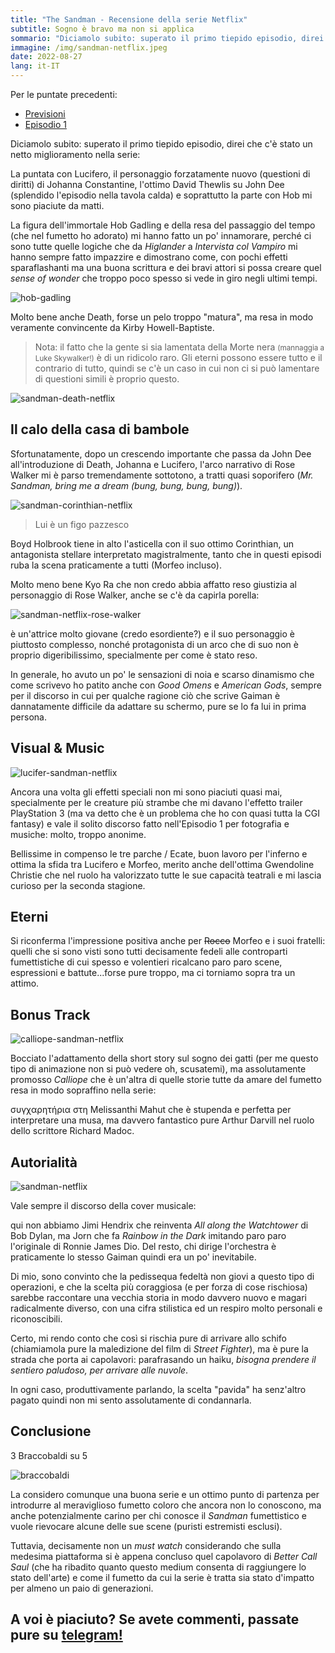 ```yaml
---
title: "The Sandman - Recensione della serie Netflix"
subtitle: Sogno è bravo ma non si applica
sommario: "Diciamolo subito: superato il primo tiepido episodio, direi che c'è stato un netto miglioramento nella serie: La puntata con Lucifero, il personaggio forzatamente nuovo (questioni di diritti) di Johanna Constantine, l'ottimo David Thewlis su John Dee (splendido l'episodio nella tavola calda) e soprattutto..."
immagine: /img/sandman-netflix.jpeg
date: 2022-08-27
lang: it-IT
---
```


Per le puntate precedenti:

* [Previsioni](/posts/ita/sandman-netflix/)
* [Episodio 1](/posts/ita/sandman-netflix-episodio-1/)

Diciamolo subito: superato il primo tiepido episodio, direi che c'è stato un netto miglioramento nella serie: 

La puntata con Lucifero, il personaggio forzatamente nuovo (questioni di diritti) di Johanna Constantine, l'ottimo David Thewlis su John Dee (splendido l'episodio nella tavola calda) e soprattutto la parte con Hob mi sono piaciute da matti.

La figura dell'immortale Hob Gadling e della resa del passaggio del tempo (che nel fumetto ho adorato) mi hanno fatto un po' innamorare, perché ci sono tutte quelle logiche che da _Higlander_ a _Intervista col Vampiro_ mi hanno sempre fatto impazzire e dimostrano come, con pochi effetti sparaflashanti ma una buona scrittura e dei bravi attori si possa creare quel _sense of wonder_ che troppo poco spesso si vede in giro negli ultimi tempi.

![hob-gadling](/img/hob-gadling.jpg)

Molto bene anche Death, forse un pelo troppo "matura", ma resa in modo veramente convincente da Kirby Howell-Baptiste.

> Nota: il fatto che la gente si sia lamentata della Morte nera <small>(mannaggia a Luke Skywalker!)</small> è di un ridicolo raro. Gli eterni possono essere tutto e il contrario di tutto, quindi se c'è un caso in cui non ci si può lamentare di questioni simili è proprio questo.

![sandman-death-netflix](https://hips.hearstapps.com/hmg-prod.s3.amazonaws.com/images/the-sandman-netflix-fans-say-same-thing-1659956888.jpg?resize=480:*)

## Il calo della casa di bambole

Sfortunatamente, dopo un crescendo importante che passa da John Dee all'introduzione di Death, Johanna e Lucifero, l'arco narrativo di Rose Walker mi è parso tremendamente sottotono, a tratti quasi soporifero (_Mr. Sandman, bring me a dream (bung, bung, bung, bung)_).

![sandman-corinthian-netflix](https://www.denofgeek.com/wp-content/uploads/2022/08/1200x675-sandman-website-Corinthian.jpg)
> Lui è un figo pazzesco

Boyd Holbrook tiene in alto l'asticella con il suo ottimo Corinthian, un antagonista stellare interpretato magistralmente, tanto che in questi episodi ruba la scena praticamente a tutti (Morfeo incluso). 

Molto meno bene Kyo Ra che non credo abbia affatto reso giustizia al personaggio di Rose Walker, anche se c'è da capirla porella: 

![sandman-netflix-rose-walker](https://static.wikia.nocookie.net/sandman/images/d/d5/Netflix_The_Sandman_Rose_Walker_Poster_01.jpg)

è un'attrice molto giovane (credo esordiente?) e il suo personaggio è piuttosto complesso, nonché protagonista di un arco che di suo non è proprio digeribilissimo, specialmente per come è stato reso. 

In generale, ho avuto un po' le sensazioni di noia e scarso dinamismo che come scrivevo ho patito anche con _Good Omens_ e _American Gods_, sempre per il discorso in cui per qualche ragione ciò che scrive Gaiman è dannatamente difficile da adattare su schermo, pure se lo fa lui in prima persona.

## Visual & Music

![lucifer-sandman-netflix](https://comicbookmovie.com/images/articles/banners/194973.jpg)

Ancora una volta gli effetti speciali non mi sono piaciuti quasi mai, specialmente per le creature più strambe che mi davano l'effetto trailer PlayStation 3 (ma va detto che è un problema che ho con quasi tutta la CGI fantasy) e vale il solito discorso fatto nell'Episodio 1 per fotografia e musiche: molto, troppo anonime.

Bellissime in compenso le tre parche / Ecate, buon lavoro per l'inferno e ottima la sfida tra Lucifero e Morfeo, merito anche dell'ottima Gwendoline Christie che nel ruolo ha valorizzato tutte le sue capacità teatrali e mi lascia curioso per la seconda stagione.

## Eterni

Si riconferma l'impressione positiva anche per <s>Rocco</s> Morfeo e i suoi fratelli: quelli che si sono visti sono tutti decisamente fedeli alle controparti fumettistiche di cui spesso e volentieri ricalcano paro paro scene, espressioni e battute...forse pure troppo, ma ci torniamo sopra tra un attimo.

## Bonus Track

![calliope-sandman-netflix](https://dnm.nflximg.net/api/v6/2DuQlx0fM4wd1nzqm5BFBi6ILa8/AAAAQSdkNGI_MFGmeehLMQaizC_xmZBzw9KCggegj5wxCQUI9EczWLqYJV7A737ShBwztEmoyksepS_A2nVpLyfGKMzShSZVWdz9-xK3PNlmbrMWYN7ORYohPiora1aI6cFuXjW3hwJNEzHIHC85c0k1NDA1.jpg)

Bocciato l'adattamento della short story sul sogno dei gatti (per me questo tipo di animazione non si può vedere oh, scusatemi), ma assolutamente promosso _Calliope_ che è un'altra di quelle storie tutte da amare del fumetto resa in modo sopraffino nella serie: 

συγχαρητήρια στη Melissanthi Mahut che è stupenda e perfetta per interpretare una musa, ma davvero fantastico pure Arthur Darvill nel ruolo dello scrittore Richard Madoc.

## Autorialità 

![sandman-netflix](https://dnm.nflximg.net/api/v6/BvVbc2Wxr2w6QuoANoSpJKEIWjQ/AAAAQUJnr3Q71BtuuLI6Q12NGAT8usMY_7x8zTt90-nSZF1sUhznRMp5iu6DxvcNjeIcjnPzuet4-ptMYiliiAo-ttLhUD6qZHd_JuoqLLnYfGAgGypxi_X9GU8VIYB8OOeVPl7e3BRKeDhB17SYnP1pRcXsC6Y.jpg)

Vale sempre il discorso della cover musicale: 

qui non abbiamo Jimi Hendrix che reinventa _All along the Watchtower_ di Bob Dylan, ma Jorn che fa _Rainbow in the Dark_ imitando paro paro l'originale di Ronnie James Dio. Del resto, chi dirige l'orchestra è praticamente lo stesso Gaiman quindi era un po' inevitabile. 

Di mio, sono convinto che la pedissequa fedeltà non giovi a questo tipo di operazioni, e che la scelta più coraggiosa (e per forza di cose rischiosa) sarebbe raccontare una vecchia storia in modo davvero nuovo e magari radicalmente diverso, con una cifra stilistica ed un respiro molto personali e riconoscibili.

Certo, mi rendo conto che così si rischia pure di arrivare allo schifo (chiamiamola pure la maledizione del film di _Street Fighter_), ma è pure la strada che porta ai capolavori: parafrasando un haiku, _bisogna prendere il sentiero paludoso, per arrivare alle nuvole_.

In ogni caso, produttivamente parlando, la scelta "pavida" ha senz'altro pagato quindi non mi sento assolutamente di condannarla.

## Conclusione

3 Braccobaldi su 5

![braccobaldi](/img/braccobaldi3.jpg)

La considero comunque una buona serie e un ottimo punto di partenza per introdurre al meraviglioso fumetto coloro che ancora non lo conoscono, ma anche potenzialmente carino per chi conosce il _Sandman_ fumettistico e vuole rievocare alcune delle sue scene (puristi estremisti esclusi). 

Tuttavia, decisamente non un _must watch_ considerando che sulla medesima piattaforma si è appena concluso quel capolavoro di _Better Call Saul_ (che ha ribadito quanto questo medium consenta di raggiungere lo stato dell'arte) e come il fumetto da cui la serie è tratta sia stato d'impatto per almeno un paio di generazioni.

## A voi è piaciuto? Se avete commenti, passate pure su [telegram!]()



